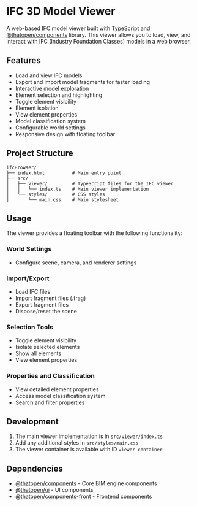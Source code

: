 # IFC 3D Model Viewer

A web-based IFC model viewer built with TypeScript and [@thatopen/components](https://github.com/ThatOpen/engine_components) library. This viewer allows you to load, view, and interact with IFC (Industry Foundation Classes) models in a web browser.

## Features

- Load and view IFC models
- Export and import model fragments for faster loading
- Interactive model exploration
- Element selection and highlighting
- Toggle element visibility
- Element isolation
- View element properties
- Model classification system
- Configurable world settings
- Responsive design with floating toolbar

## Project Structure

```
ifcBrowser/
├── index.html          # Main entry point
├── src/
│   ├── viewer/         # TypeScript files for the IFC viewer
│   │   └── index.ts    # Main viewer implementation
│   └── styles/         # CSS styles
│       └── main.css    # Main stylesheet
```

## Usage

The viewer provides a floating toolbar with the following functionality:

### World Settings
- Configure scene, camera, and renderer settings

### Import/Export
- Load IFC files
- Import fragment files (.frag)
- Export fragment files
- Dispose/reset the scene

### Selection Tools
- Toggle element visibility
- Isolate selected elements
- Show all elements
- View element properties

### Properties and Classification
- View detailed element properties
- Access model classification system
- Search and filter properties

## Development

1. The main viewer implementation is in `src/viewer/index.ts`
2. Add any additional styles in `src/styles/main.css`
3. The viewer container is available with ID `viewer-container`

## Dependencies

- [@thatopen/components](https://github.com/ThatOpen/engine_components) - Core BIM engine components
- [@thatopen/ui](https://github.com/ThatOpen/engine_components) - UI components
- [@thatopen/components-front](https://github.com/ThatOpen/engine_components) - Frontend components
